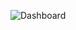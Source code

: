 

![Dashboard ](https://github.com/madaladharmateja/Tableau-Projects/assets/152619075/d5efefdd-7dd9-4f69-99df-cf0ba7afac40)

